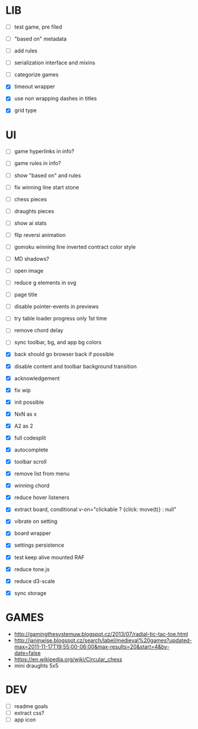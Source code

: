 # LIB

- [ ] test game, pre filed
- [ ] "based on" metadata
- [ ] add rules
- [ ] serialization interface and mixins
- [ ] categorize games

- [x] timeout wrapper
- [x] use non wrapping dashes in titles
- [x] grid type

# UI

- [ ] game hyperlinks in info?
- [ ] game rules in info?
- [ ] show "based on" and rules
- [ ] fix winning line start stone
- [ ] chess pieces
- [ ] draughts pieces
- [ ] show ai stats
- [ ] flip reversi animation
- [ ] gomoku winning line inverted contract color style
- [ ] MD shadows?
- [ ] open image
- [ ] reduce g elements in svg
- [ ] page title
- [ ] disable pointer-events in previews
- [ ] try table loader progress only 1st time
- [ ] remove chord delay
- [ ] sync toolbar, bg, and app bg colors

- [x] back should go browser back if possible
- [x] disable content and toolbar background transition
- [x] acknowledgement
- [x] fix wip
- [x] init possible
- [x] NxN as x
- [x] A2 as 2
- [x] full codesplit
- [x] autocomplete
- [x] toolbar scroll
- [x] remove list from menu
- [x] winning chord
- [x] reduce hover listeners
- [x] extract board, conditional v-on="clickable ? {click: move(t)} : null"
- [x] vibrate on setting
- [x] board wrapper
- [x] settings persistence
- [x] test keep alive mounted RAF
- [x] reduce tone.js
- [x] reduce d3-scale
- [x] sync storage

# GAMES

- http://gamingthesystemuw.blogspot.cz/2013/07/radial-tic-tac-toe.html
- http://janinwise.blogspot.cz/search/label/medieval%20games?updated-max=2011-11-17T19:55:00-06:00&max-results=20&start=4&by-date=false
- https://en.wikipedia.org/wiki/Circular_chess
- mini draughts 5x5

# DEV

- [ ] readme goals
- [ ] extract css?
- [ ] app icon
